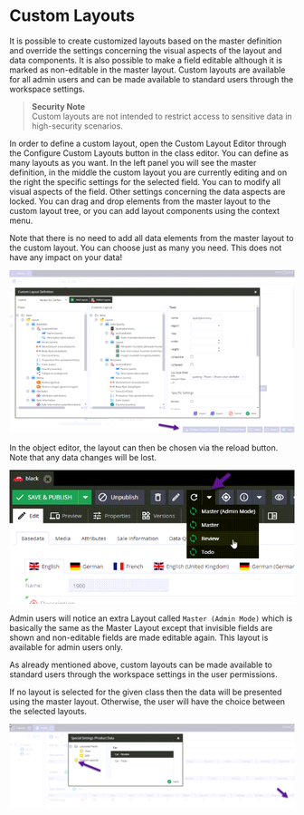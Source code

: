 # Custom Layouts
It is possible to create customized layouts based on the master definition and override the settings concerning the 
visual aspects of the layout and data components. It is also possible to make a field editable although it is 
marked as non-editable in the master layout. Custom layouts are available for all admin users and can be made 
available to standard users through the workspace settings.

> **Security Note**    
> Custom layouts are not intended to restrict access to sensitive data in high-security scenarios.

In order to define a custom layout, open the Custom Layout Editor through the Configure Custom Layouts button in the 
class editor. You can define as many layouts as you want. In the left panel you will see the master definition, 
in the middle the custom layout you are currently editing and on the right the specific settings for the selected 
field. You can to modify all visual aspects of the field. Other settings concerning the data aspects are locked. 
You can drag and drop elements from the master layout to the custom layout tree, or you can add layout components 
using the context menu.

Note that there is no need to add all data elements from the master layout to the custom layout. You can choose 
just as many you need. This does not have any impact on your data!

![Custom Layouts](../../../img/classes-custom-layouts1.png)

In the object editor, the layout can then be chosen via the reload button. Note that any data changes will be lost.

![Custom Layouts](../../../img/classes-custom-layouts2.png)

Admin users will notice an extra Layout called `Master (Admin Mode)` which is basically the same as the Master 
Layout except that invisible fields are shown and non-editable fields are made editable again. This layout is available 
for admin users only. 

As already mentioned above, custom layouts can be made available to standard users through the workspace settings in 
the user permissions. 

If no layout is selected for the given class then the data will be presented using the master layout. Otherwise, 
the user will have the choice between the selected layouts.

![Custom Layouts](../../../img/classes-custom-layouts3.png)


